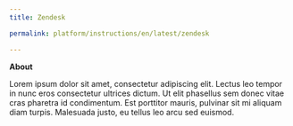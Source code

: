 ```yaml
---
title: Zendesk

permalink: platform/instructions/en/latest/zendesk

---
```

**About**

  Lorem ipsum dolor sit amet, consectetur adipiscing elit. Lectus leo tempor in nunc eros consectetur ultrices dictum. Ut elit phasellus sem donec   vitae cras pharetra id condimentum. Est porttitor mauris, pulvinar sit mi aliquam diam turpis. Malesuada justo, eu tellus leo arcu sed euismod.
